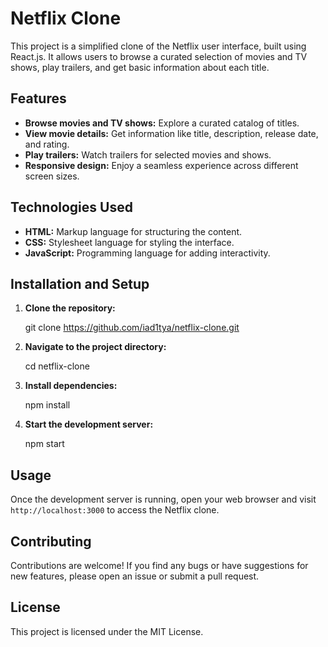 # Netflix Clone

This project is a simplified clone of the Netflix user interface, built using React.js. It allows users to browse a curated selection of movies and TV shows, play trailers, and get basic information about each title.

## Features

- **Browse movies and TV shows:** Explore a curated catalog of titles.
- **View movie details:** Get information like title, description, release date, and rating.
- **Play trailers:** Watch trailers for selected movies and shows.
- **Responsive design:** Enjoy a seamless experience across different screen sizes.

## Technologies Used

- **HTML:** Markup language for structuring the content.
- **CSS:** Stylesheet language for styling the interface.
- **JavaScript:** Programming language for adding interactivity.

## Installation and Setup

1. **Clone the repository:**

   git clone https://github.com/iad1tya/netflix-clone.git

2. **Navigate to the project directory:**

   cd netflix-clone

3. **Install dependencies:**

   npm install

4. **Start the development server:**

   npm start

## Usage

Once the development server is running, open your web browser and visit `http://localhost:3000` to access the Netflix clone.

## Contributing

Contributions are welcome! If you find any bugs or have suggestions for new features, please open an issue or submit a pull request.

## License

This project is licensed under the MIT License.
